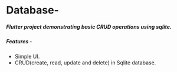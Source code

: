 # Database-



##### Flutter project demonstrating basic CRUD operations using sqlite. 


##### Features -
 
 - Simple UI.
 - CRUD(create, read, update and delete) in Sqlite database.
